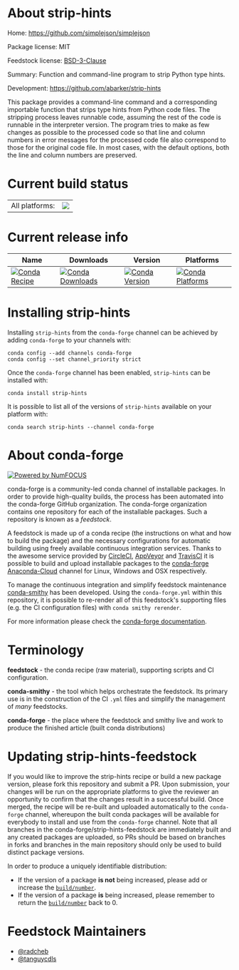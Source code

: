 About strip-hints
=================

Home: https://github.com/simplejson/simplejson

Package license: MIT

Feedstock license: [BSD-3-Clause](https://github.com/conda-forge/strip-hints-feedstock/blob/master/LICENSE.txt)

Summary: Function and command-line program to strip Python type hints.

Development: https://github.com/abarker/strip-hints

This package provides a command-line command and a corresponding importable function that strips type hints
from Python code files. The stripping process leaves runnable code, assuming the rest of the code is runnable
 in the interpreter version. The program tries to make as few changes as possible to the processed code so that
  line and column numbers in error messages for the processed code file also correspond to those for
  the original code file. In most cases, with the default options, both the line and column numbers are preserved.


Current build status
====================


<table><tr><td>All platforms:</td>
    <td>
      <a href="https://dev.azure.com/conda-forge/feedstock-builds/_build/latest?definitionId=9168&branchName=master">
        <img src="https://dev.azure.com/conda-forge/feedstock-builds/_apis/build/status/strip-hints-feedstock?branchName=master">
      </a>
    </td>
  </tr>
</table>

Current release info
====================

| Name | Downloads | Version | Platforms |
| --- | --- | --- | --- |
| [![Conda Recipe](https://img.shields.io/badge/recipe-strip--hints-green.svg)](https://anaconda.org/conda-forge/strip-hints) | [![Conda Downloads](https://img.shields.io/conda/dn/conda-forge/strip-hints.svg)](https://anaconda.org/conda-forge/strip-hints) | [![Conda Version](https://img.shields.io/conda/vn/conda-forge/strip-hints.svg)](https://anaconda.org/conda-forge/strip-hints) | [![Conda Platforms](https://img.shields.io/conda/pn/conda-forge/strip-hints.svg)](https://anaconda.org/conda-forge/strip-hints) |

Installing strip-hints
======================

Installing `strip-hints` from the `conda-forge` channel can be achieved by adding `conda-forge` to your channels with:

```
conda config --add channels conda-forge
conda config --set channel_priority strict
```

Once the `conda-forge` channel has been enabled, `strip-hints` can be installed with:

```
conda install strip-hints
```

It is possible to list all of the versions of `strip-hints` available on your platform with:

```
conda search strip-hints --channel conda-forge
```


About conda-forge
=================

[![Powered by NumFOCUS](https://img.shields.io/badge/powered%20by-NumFOCUS-orange.svg?style=flat&colorA=E1523D&colorB=007D8A)](http://numfocus.org)

conda-forge is a community-led conda channel of installable packages.
In order to provide high-quality builds, the process has been automated into the
conda-forge GitHub organization. The conda-forge organization contains one repository
for each of the installable packages. Such a repository is known as a *feedstock*.

A feedstock is made up of a conda recipe (the instructions on what and how to build
the package) and the necessary configurations for automatic building using freely
available continuous integration services. Thanks to the awesome service provided by
[CircleCI](https://circleci.com/), [AppVeyor](https://www.appveyor.com/)
and [TravisCI](https://travis-ci.com/) it is possible to build and upload installable
packages to the [conda-forge](https://anaconda.org/conda-forge)
[Anaconda-Cloud](https://anaconda.org/) channel for Linux, Windows and OSX respectively.

To manage the continuous integration and simplify feedstock maintenance
[conda-smithy](https://github.com/conda-forge/conda-smithy) has been developed.
Using the ``conda-forge.yml`` within this repository, it is possible to re-render all of
this feedstock's supporting files (e.g. the CI configuration files) with ``conda smithy rerender``.

For more information please check the [conda-forge documentation](https://conda-forge.org/docs/).

Terminology
===========

**feedstock** - the conda recipe (raw material), supporting scripts and CI configuration.

**conda-smithy** - the tool which helps orchestrate the feedstock.
                   Its primary use is in the construction of the CI ``.yml`` files
                   and simplify the management of *many* feedstocks.

**conda-forge** - the place where the feedstock and smithy live and work to
                  produce the finished article (built conda distributions)


Updating strip-hints-feedstock
==============================

If you would like to improve the strip-hints recipe or build a new
package version, please fork this repository and submit a PR. Upon submission,
your changes will be run on the appropriate platforms to give the reviewer an
opportunity to confirm that the changes result in a successful build. Once
merged, the recipe will be re-built and uploaded automatically to the
`conda-forge` channel, whereupon the built conda packages will be available for
everybody to install and use from the `conda-forge` channel.
Note that all branches in the conda-forge/strip-hints-feedstock are
immediately built and any created packages are uploaded, so PRs should be based
on branches in forks and branches in the main repository should only be used to
build distinct package versions.

In order to produce a uniquely identifiable distribution:
 * If the version of a package **is not** being increased, please add or increase
   the [``build/number``](https://docs.conda.io/projects/conda-build/en/latest/resources/define-metadata.html#build-number-and-string).
 * If the version of a package **is** being increased, please remember to return
   the [``build/number``](https://docs.conda.io/projects/conda-build/en/latest/resources/define-metadata.html#build-number-and-string)
   back to 0.

Feedstock Maintainers
=====================

* [@radcheb](https://github.com/radcheb/)
* [@tanguycdls](https://github.com/tanguycdls/)

